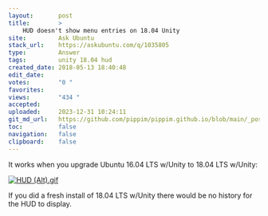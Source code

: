 ```yaml
---
layout:       post
title:        >
    HUD doesn't show menu entries on 18.04 Unity
site:         Ask Ubuntu
stack_url:    https://askubuntu.com/q/1035805
type:         Answer
tags:         unity 18.04 hud
created_date: 2018-05-13 18:40:48
edit_date:    
votes:        "0 "
favorites:    
views:        "434 "
accepted:     
uploaded:     2023-12-31 10:24:11
git_md_url:   https://github.com/pippim/pippim.github.io/blob/main/_posts/2018/2018-05-13-HUD-doesn_t-show-menu-entries-on-18.04-Unity.md
toc:          false
navigation:   false
clipboard:    false
---
```


It works when you upgrade Ubuntu 16.04 LTS w/Unity to 18.04 LTS w/Unity:

[![HUD (Alt).gif][1]][1]

If you did a fresh install of 18.04 LTS w/Unity there would be no history for the HUD to display.

  [1]: https://i.stack.imgur.com/BVgD8.gif
